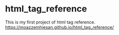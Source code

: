# html_tag_reference
This is my first project of html tag reference.
https://moazzemhjesan.github.io/html_tag_reference/
